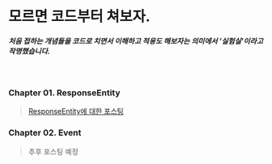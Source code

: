 # 모르면 코드부터 쳐보자.

##### 처음 접하는 개념들을 코드로 치면서 이해하고 적용도 해보자는 의미에서 '실험실'이라고 작명했습니다.
<br>

### Chapter 01. ResponseEntity
> [ResponseEntity에 대한 포스팅](https://kobumddaring.tistory.com/27)

### Chapter 02. Event
> 추후 포스팅 예정